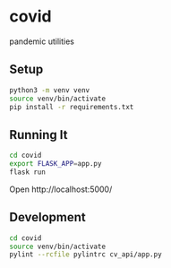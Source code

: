 # covid
pandemic utilities


## Setup

```sh
python3 -m venv venv
source venv/bin/activate
pip install -r requirements.txt
```

## Running It

```sh
cd covid
export FLASK_APP=app.py
flask run
```

Open http://localhost:5000/

## Development

```sh
cd covid
source venv/bin/activate
pylint --rcfile pylintrc cv_api/app.py
```

